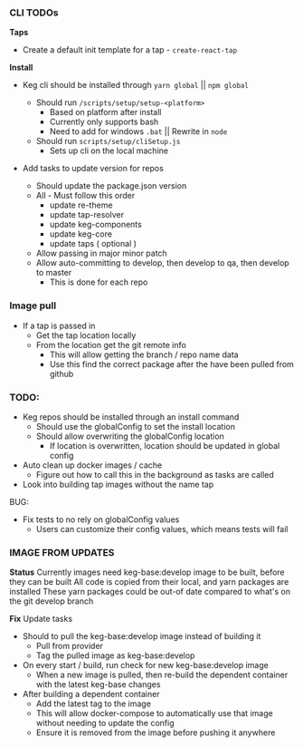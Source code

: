 ### CLI TODOs

**Taps**
  * Create a default init template for a tap - `create-react-tap`

**Install**
* Keg cli should be installed through `yarn global` || `npm global`
  * Should run `/scripts/setup/setup-<platform>`
    * Based on platform after install
    * Currently only supports bash
    * Need to add for windows `.bat` || Rewrite in `node`
  * Should run `scripts/setup/cliSetup.js`
    * Sets up cli on the local machine

* Add tasks to update version for repos
  * Should update the package.json version
  * All - Must follow this order
    * update re-theme
    * update tap-resolver
    * update keg-components
    * update keg-core
    * update taps ( optional )
  * Allow passing in major minor patch
  * Allow auto-committing to develop, then develop to qa, then develop to master
    * This is done for each repo

### Image pull
  * If a tap is passed in
    * Get the tap location locally
    * From the location get the git remote info
      * This will allow getting the branch / repo name data
      * Use this find the correct package after the have been pulled from github

### TODO: 
  * Keg repos should be installed through an install command
    * Should use the globalConfig to set the install location
    * Should allow overwriting the globalConfig location
      * If location is overwritten, location should be updated in global config
  * Auto clean up docker images / cache
    * Figure out how to call this in the background as tasks are called
  * Look into building tap images without the name tap

BUG: 
* Fix tests to no rely on globalConfig values
  * Users can customize their config values, which means tests will fail

### IMAGE FROM UPDATES
**Status**
  Currently images need keg-base:develop image to be built, before they can be built
  All code is copied from their local, and yarn packages are installed
  These yarn packages could be out-of date compared to what's on the git develop branch

**Fix**
Update tasks
  * Should to pull the keg-base:develop image instead of building it
    * Pull from provider
    * Tag the pulled image as keg-base:develop
  * On every start / build, run check for new keg-base:develop image
    * When a new image is pulled, then re-build the dependent container with the latest keg-base changes
  * After building a dependent container
    * Add the latest tag to the image
    * This will allow docker-compose to automatically use that image without needing to update the config
    * Ensure it is removed from the image before pushing it anywhere
